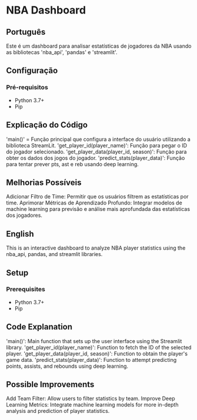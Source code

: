 # NBA Dashboard

## Português

Este é um dashboard para analisar estatísticas de jogadores da NBA usando as bibliotecas  'nba_api', 'pandas' e 'streamlit'.

## Configuração

### Pré-requisitos

- Python 3.7+
- Pip

## Explicação do Código

'main()' = Função principal que configura a interface do usuário utilizando a biblioteca StreamLit.
'get_player_id(player_name)': Função para pegar o ID do jogador selecionado.
'get_player_data(player_id, season)': Função para obter os dados dos jogos do jogador.
'predict_stats(player_data)': Função para tentar prever pts, ast e reb usando deep learning.

## Melhorias Possíveis

Adicionar Filtro de Time: Permitir que os usuários filtrem as estatísticas por time.
Aprimorar Métricas de Aprendizado Profundo: Integrar modelos de machine learning para previsão e análise mais aprofundada das estatísticas dos jogadores.

## English

This is an interactive dashboard to analyze NBA player statistics using the nba_api, pandas, and streamlit libraries.

## Setup

### Prerequisites

- Python 3.7+
- Pip

## Code Explanation

'main()': Main function that sets up the user interface using the Streamlit library.
'get_player_id(player_name)': Function to fetch the ID of the selected player.
'get_player_data(player_id, season)': Function to obtain the player's game data.
'predict_stats(player_data)': Function to attempt predicting points, assists, and rebounds using deep learning.

## Possible Improvements

Add Team Filter: Allow users to filter statistics by team.
Improve Deep Learning Metrics: Integrate machine learning models for more in-depth analysis and prediction of player statistics.
